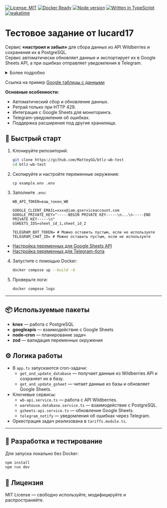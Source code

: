 [![License: MIT](https://img.shields.io/badge/License-MIT-yellow.svg)](https://opensource.org/licenses/MIT) [![Docker Ready](https://img.shields.io/badge/Docker-Ready-blue.svg)](https://www.docker.com) [![Node version](https://img.shields.io/badge/node->=20-green.svg)](https://nodejs.org)  [![Written in TypeScript](https://img.shields.io/badge/TypeScript-Yes-blue.svg)](https://www.typescriptlang.org)  [![wakatime](https://wakatime.com/badge/user/85043d71-6099-4bd2-af51-2c3525efd2b8/project/b356293d-93b1-4b80-a438-eccbc9653f15.svg)](https://wakatime.com/badge/user/85043d71-6099-4bd2-af51-2c3525efd2b8/project/b356293d-93b1-4b80-a438-eccbc9653f15)
#  Тестовое задание от lucard17

Сервис **«настроил и забыл»** для сбора данных из API Wildberries и сохранения их в PostgreSQL.  
Сервис автоматически обновляет данные и экспортирует их в Google Sheets API, а при ошибках отправляет уведомления в Telegram.
<details>
  <summary>Более подробно</summary>
Исходя из ТЗ, я решил, что напишу сервис «настроил и забыл».
Это сборщик с API Wildberries, который собирает достаточно сырые, но полные данные в PostgreSQL (можно дописать любой хранилище).
Сервис старается быть самодостаточным. Fetch написан с ретраями только для 429. Google Sheets выступает скорее системой мониторинга.
Но для меня важно, чтобы сервис мог позвать на помощь — поэтому есть модуль telegram_notify, который вызывается при попадании в ошибки.
Мне кажется, что при такой узкой задаче базовых логов вполне достаточно.

В дальнейшем я бы делал упор на обработку всевозможных ошибок и отказоустойчивость: в размерах сервиса вполне возможно проработать все варианты, как он может «упасть». Этот сервис может стать фундаментом для процесса сбора и анализа данных, базовым кирпичиком.
</details>

Ссылка на пример [Google таблицы с данными](https://docs.google.com/spreadsheets/d/1yXcpI2EaA892zbdy7TSTQeNDkVsXI6-pIHenE3M3NF0/edit?usp=sharing)


**Основные особенности:**
- Автоматический сбор и обновление данных.
- Ретрай только при HTTP 429.
- Интеграция с Google Sheets для мониторинга.
- Telegram-уведомления об ошибках.
- Поддержка расширения под другие хранилища.

## 🚀 Быстрый старт

1. Клонируйте репозиторий:
   ```bash
   git clone https://github.com/MatteyGG/btlz-wb-test
   cd btlz-wb-test
   ```

2. Скопируйте и настройте переменные окружения:
   ```bash
   cp example.env .env
   ```

3. Заполните `.env`:
   ```env
   WB_API_TOKEN=ваш_токен_WB

   GOOGLE_CLIENT_EMAIL=xxxx@iam.gserviceaccount.com
   GOOGLE_PRIVATE_KEY="-----BEGIN PRIVATE KEY-----\n...\n-----END PRIVATE KEY-----\n"
   GSHEETS_IDS=sheet_id_1,sheet_id_2

   TELEGRAM_BOT_TOKEN= # Можно оставить пустым, если не используете
   TELEGRAM_CHAT_ID= # Можно оставить пустым, если не используете
   ```

   
- [Настройка переменных для  Google Sheets API](README-google-sheets.md)  
- [Настройка переменных для Telegram-бота](README-telegram.md)

4. Запустите с помощью Docker:
   ```bash
   docker compose up --build -d
   ```

5. Проверьте логи:
   ```bash
   docker compose logs
   ```

---


## 📦 Используемые пакеты

- **knex** — работа с PostgreSQL  
- **googleapis** — взаимодействие с Google Sheets  
- **node-cron** — планирование задач  
- **zod** — валидация переменных окружения  

## ⚙️ Логика работы

- В `app.ts` запускаются cron-задачи:
  - `get_and_update_database` — получает данные из Wildberries API и сохраняет их в базу.
  - `get_and_update_gsheet` — читает данные из базы и обновляет Google Sheets.
- Ключевые сервисы:
  - `wb-api.service.ts` — работа с API Wildberries.
  - `warehouse.database.service.ts` — взаимодействие с PostgreSQL.
  - `gsheets-api.service.ts` — обновление Google Sheets.
  - `telegram_notify` — уведомления об ошибках через Telegram.
- Оркестрация задач реализована в `tariffs.module.ts`.

---

## 🧪 Разработка и тестирование

Для запуска локально без Docker:
```bash
npm install
npm run dev
```

## 🪪 Лицензия

MIT License — свободно используйте, модифицируйте и распространяйте.
